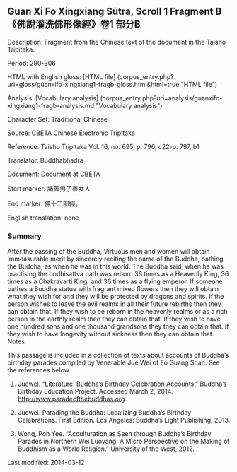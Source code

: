 ## Guan Xi Fo Xingxiang Sūtra, Scroll 1 Fragment B 《佛說灌洗佛形像經》卷1 部分B

Description: Fragment from the Chinese text of the document in the Taisho Tripitaka.

Period: 290-306

HTML with English gloss: [HTML file] (corpus_entry.php?uri=gloss/guanxifo-xingxiang1-fragb-gloss.html&html=true "HTML file")

Analysis:  [Vocabulary analysis] (corpus_entry.php?uri=analysis/guanxifo-xingxiang1-fragb-analysis.md "Vocabulary analysis")

Character Set: Traditional Chinese

Source: CBETA Chinese Electronic Tripitaka

Reference: Taisho Tripitaka Vol. 16, no. 695, p. 796, c22-p. 797, b1

Translator: Buddhabhadra

Document: Document at CBETA

Start marker: 諸善男子善女人

End marker: 佛十二部經。

English translation: none

### Summary
After the passing of the Buddha, Virtuous men and women will obtain immeasurable merit by sincerely reciting the name of the Buddha, bathing the Buddha, as when he was in this world. The Buddha said, when he was practising the bodhisattva path was reborn 36 times as a Heavenly King, 36 times as a Chakravarti King, and 36 times as a flying emperor. If someone bathes a Buddha statue with fragrant mixed flowers then they will obtain what they wish for and they will be protected by dragons and spirits. If the person wishes to leave the evil realms in all their future rebirths then they can obtain that. If they wish to be reborn in the heavenly realms or as a rich person in the earthly realm then they can obtain that. If they wish to have one hundred sons and one thousand grandsons they they can obtain that. If they wish to have longevity without sickness then they can obtain that.
Notes:

This passage is included in a collection of texts about accounts of Buddha’s birthday parades compiled by Venerable Jue Wei of Fo Guang Shan. See the references below.

1. Juewei. “Literature: Buddha’s Birthday Celebration Accounts.” Buddha’s Birthday Education Project. Accessed March 2, 2014. http://www.paradeofthebuddhas.org.

2. Juewei. Parading the Buddha: Localizing Buddha’s Birthday Celebrations. First Edition. Los Angeles: Buddha’s Light Publishing, 2013.

3. Wong, Poh Yee. “Acculturation as Seen through Buddha’s Birthday Parades in Northern Wei Luoyang: A Micro Perspective on the Making of Buddhism as a World Religion.” University of the West, 2012.

Last modified: 2014-03-12
